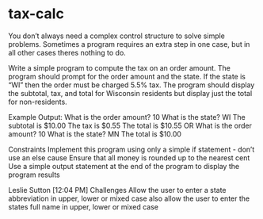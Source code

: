 # tax-calc
You don’t always need a complex control structure to solve simple problems. Sometimes a program requires an extra step in one case, but in all other cases theres nothing to do.


Write a simple program to compute the tax on an order amount. The program should prompt for the order amount and the state. If the state is “WI” then the order must be charged 5.5% tax. The program should display the subtotal, tax, and total for Wisconsin residents but display just the total for non-residents.


Example Output:
What is the order amount? 10
What is the state? WI
The subtotal is $10.00
The tax is $0.55
The total is $10.55
OR
What is the order amount? 10
What is the state? MN
The total is $10.00

Constraints
Implement this program using only a simple if statement - don’t use an else cause
Ensure that all money is rounded up to the nearest cent
Use a simple output statement at the end of the program to display the program results

Leslie Sutton [12:04 PM]
Challenges
Allow the user to enter a state abbreviation in upper, lower or mixed case
also allow the user to enter the states full name in upper, lower or mixed case
